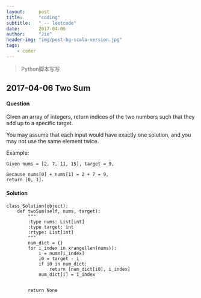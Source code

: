 ```yaml
---
layout:     post
title:      "coding"
subtitle:   " -- leetcode"
date:       2017-04-06
author:     "Jie"
header-img: "img/post-bg-scala-version.jpg"
tags:
    - coder
---
```


> Python脚本写写

## 2017-04-06  Two Sum


#### Question

Given an array of integers, return indices of the two numbers such that they add up to a specific target.

You may assume that each input would have exactly one solution, and you may not use the same element twice.

Example:

```
Given nums = [2, 7, 11, 15], target = 9,

Because nums[0] + nums[1] = 2 + 7 = 9,
return [0, 1].
```

#### Solution

```
class Solution(object):
    def twoSum(self, nums, target):
        """
        :type nums: List[int]
        :type target: int
        :rtype: List[int]
        """
        num_dict = {}
        for i_index in xrange(len(nums)):
            i = nums[i_index]
            i0 = target - i
            if i0 in num_dict:
                return [num_dict[i0], i_index]
            num_dict[i] = i_index


        return None


```